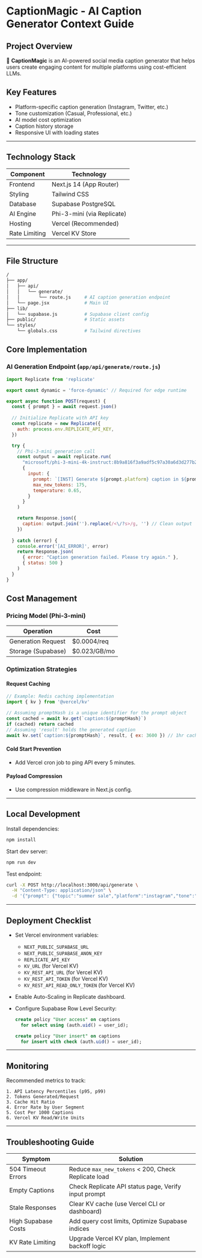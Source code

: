 # CaptionMagic - AI Caption Generator Context Guide

## Project Overview
🚀 **CaptionMagic** is an AI-powered social media caption generator that helps users create engaging content for multiple platforms using cost-efficient LLMs.

## Key Features
- Platform-specific caption generation (Instagram, Twitter, etc.)
- Tone customization (Casual, Professional, etc.)
- AI model cost optimization
- Caption history storage
- Responsive UI with loading states

---

## Technology Stack
| Component          | Technology               |
|---------------------|--------------------------|
| Frontend           | Next.js 14 (App Router)  |
| Styling            | Tailwind CSS             |
| Database           | Supabase PostgreSQL      |
| AI Engine          | Phi-3-mini (via Replicate) |
| Hosting            | Vercel (Recommended)     |
| Rate Limiting      | Vercel KV Store          |

---

## File Structure
```bash
/
├── app/
│   ├── api/
│   │   └── generate/
│   │       └── route.js     # AI caption generation endpoint
│   └── page.jsx             # Main UI
├── lib/
│   └── supabase.js          # Supabase client config
├── public/                  # Static assets
└── styles/
    └── globals.css          # Tailwind directives
```

## Core Implementation

### AI Generation Endpoint (`app/api/generate/route.js`)
```javascript
import Replicate from 'replicate'

export const dynamic = 'force-dynamic' // Required for edge runtime

export async function POST(request) {
  const { prompt } = await request.json()
  
  // Initialize Replicate with API key
  const replicate = new Replicate({
    auth: process.env.REPLICATE_API_KEY,
  })

  try {
    // Phi-3-mini generation call
    const output = await replicate.run(
      "microsoft/phi-3-mini-4k-instruct:8b9a816f3a9adf5c97a30a6d3d277b2f16785abf65e4e02d00d4a1e9f32a5e3a",
      {
        input: {
          prompt: `[INST] Generate ${prompt.platform} caption in ${prompt.tone} tone about: ${prompt.topic} [/INST]`,
          max_new_tokens: 175,
          temperature: 0.65,
        }
      }
    )

    return Response.json({ 
      caption: output.join('').replace(/<\/?s>/g, '') // Clean output
    })
    
  } catch (error) {
    console.error('[AI_ERROR]', error)
    return Response.json(
      { error: "Caption generation failed. Please try again." },
      { status: 500 }
    )
  }
}
```

## Cost Management

### Pricing Model (Phi-3-mini)
| Operation        | Cost            |
|------------------|-----------------|
| Generation Request | $0.0004/req     |
| Storage (Supabase) | $0.023/GB/mo    |

### Optimization Strategies

#### Request Caching
```javascript
// Example: Redis caching implementation
import { kv } from '@vercel/kv'

// Assuming promptHash is a unique identifier for the prompt object
const cached = await kv.get(`caption:${promptHash}`)
if (cached) return cached
// Assuming 'result' holds the generated caption
await kv.set(`caption:${promptHash}`, result, { ex: 3600 }) // 1hr cache
```

#### Cold Start Prevention
- Add Vercel cron job to ping API every 5 minutes.

#### Payload Compression
- Use compression middleware in Next.js config.

---

## Local Development

Install dependencies:
```bash
npm install
```

Start dev server:
```bash
npm run dev
```

Test endpoint:
```bash
curl -X POST http://localhost:3000/api/generate \
  -H "Content-Type: application/json" \
  -d '{"prompt": {"topic":"summer sale","platform":"instagram","tone":"energetic"}}'
```

---

## Deployment Checklist

- Set Vercel environment variables:
  - `NEXT_PUBLIC_SUPABASE_URL`
  - `NEXT_PUBLIC_SUPABASE_ANON_KEY`
  - `REPLICATE_API_KEY`
  - `KV_URL` (for Vercel KV)
  - `KV_REST_API_URL` (for Vercel KV)
  - `KV_REST_API_TOKEN` (for Vercel KV)
  - `KV_REST_API_READ_ONLY_TOKEN` (for Vercel KV)

- Enable Auto-Scaling in Replicate dashboard.

- Configure Supabase Row Level Security:
  ```sql
  create policy "User access" on captions
    for select using (auth.uid() = user_id);
  
  create policy "User insert" on captions
    for insert with check (auth.uid() = user_id);
  ```

---

## Monitoring

Recommended metrics to track:
```text
1. API Latency Percentiles (p95, p99)
2. Tokens Generated/Request
3. Cache Hit Ratio
4. Error Rate by User Segment
5. Cost Per 1000 Captions
6. Vercel KV Read/Write Units
```

---

## Troubleshooting Guide

| Symptom           | Solution                                            |
|-------------------|-----------------------------------------------------|
| 504 Timeout Errors | Reduce `max_new_tokens` < 200, Check Replicate load |
| Empty Captions    | Check Replicate API status page, Verify input prompt |
| Stale Responses   | Clear KV cache (use Vercel CLI or dashboard)        |
| High Supabase Costs | Add query cost limits, Optimize Supabase indices  |
| KV Rate Limiting  | Upgrade Vercel KV plan, Implement backoff logic     | 